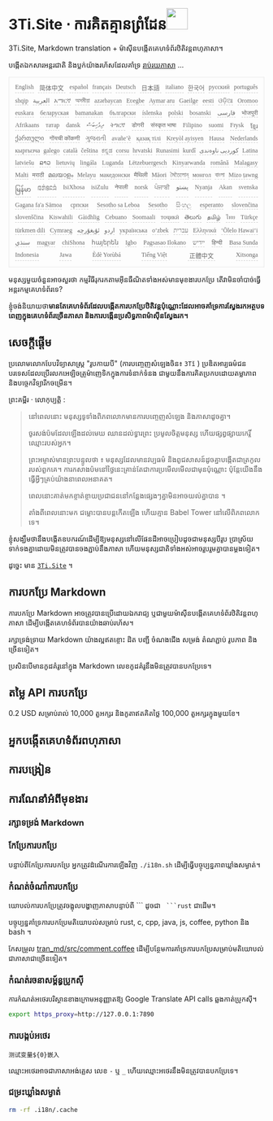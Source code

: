 <h1 style="justify-content:space-between">3Ti.Site ⋅ ការគិតគ្មានព្រំដែន<img src="//i-01.eu.org/3Ti/logo.svg" style="user-select:none;margin-top:-1px;width:42px"></h1>

3Ti.Site, Markdown translation + ម៉ាស៊ីនបង្កើតគេហទំព័រឋិតិវន្តពហុភាសា។

បង្កើតឯកសារអន្តរជាតិ និងប្លក់យ៉ាងរហ័សដែលគាំទ្រ [រាប់រយភាសា](https://github.com/i18n-site/node/blob/main/lang/src/index.js) ...

<pre class="langli" style="display:flex;flex-wrap:wrap;background:transparent;border:1px solid #eee;font-size:12px;box-shadow:0 0 3px inset #eee;padding:12px 5px 4px 12px;justify-content:space-between;"><style>pre.langli i{font-weight:300;font-family:s;margin-right:7px;margin-bottom:8px;font-style:normal;color:#666;border-bottom:1px dashed #ccc;}</style><i>English</i><i> 简体中文 </i><i>español</i><i>français</i><i>Deutsch</i><i> 日本語 </i><i>italiano</i><i>한국어</i><i>русский</i><i>português</i><i>shqip</i><i>‫العربية‬</i><i>አማርኛ</i><i>অসমীয়া</i><i>azərbaycan</i><i>Eʋegbe</i><i>Aymar aru</i><i>Gaeilge</i><i>eesti</i><i>ଓଡ଼ିଆ</i><i>Oromoo</i><i>euskara</i><i>беларуская</i><i>bamanakan</i><i>български</i><i>íslenska</i><i>polski</i><i>bosanski</i><i>‫فارسی‬</i><i>भोजपुरी</i><i>Afrikaans</i><i>татар</i><i>dansk</i><i>‫ދިވެހިބަސް‬</i><i>ትግርኛ</i><i>डोगरी</i><i>संस्कृत भाषा</i><i>Filipino</i><i>suomi</i><i>Frysk</i><i>ខ្មែរ</i><i>ქართული</i><i>गोंयची कोंकणी</i><i>ગુજરાતી</i><i>avañe’ẽ</i><i>қазақ тілі</i><i>Kreyòl ayisyen</i><i>Hausa</i><i>Nederlands</i><i>кыргызча</i><i>galego</i><i>català</i><i>čeština</i><i>ಕನ್ನಡ</i><i>corsu</i><i>hrvatski</i><i>Runasimi</i><i>kurdî</i><i>‫کوردیی ناوەندی‬</i><i>Latina</i><i>latviešu</i><i>ລາວ</i><i>lietuvių</i><i>lingála</i><i>Luganda</i><i>Lëtzebuergesch</i><i>Kinyarwanda</i><i>română</i><i>Malagasy</i><i>Malti</i><i>मराठी</i><i>മലയാളം</i><i>Melayu</i><i>македонски</i><i>मैथिली</i><i>Māori</i><i>মৈতৈলোন্</i><i>монгол</i><i>বাংলা</i><i>Mizo ṭawng</i><i>မြန်မာ</i><i>𞄀𞄄𞄰𞄩𞄍𞄜𞄰</i><i>IsiXhosa</i><i>isiZulu</i><i>नेपाली</i><i>norsk</i><i>ਪੰਜਾਬੀ</i><i>‫پښتو‬</i><i>Nyanja</i><i>Akan</i><i>svenska</i><i>Gagana fa'a Sāmoa</i><i>српски</i><i>Sesotho sa Leboa</i><i>Sesotho</i><i>සිංහල</i><i>esperanto</i><i>slovenčina</i><i>slovenščina</i><i>Kiswahili</i><i>Gàidhlig</i><i>Cebuano</i><i>Soomaali</i><i>тоҷикӣ</i><i>తెలుగు</i><i>தமிழ்</i><i>ไทย</i><i>Türkçe</i><i>türkmen dili</i><i>Cymraeg</i><i>‫ئۇيغۇرچە‬</i><i>‫اردو‬</i><i>українська</i><i>o‘zbek</i><i>‫עברית‬</i><i>Ελληνικά</i><i>ʻŌlelo Hawaiʻi</i><i>‫سنڌي‬</i><i>magyar</i><i>chiShona</i><i>հայերեն</i><i>Igbo</i><i>Pagsasao Ilokano</i><i>‫ייִדיש‬</i><i>हिन्दी</i><i>Basa Sunda</i><i>Indonesia</i><i>Jawa</i><i>Èdè Yorùbá</i><i>Tiếng Việt</i><i> 正體中文 </i><i>Xitsonga</i></pre>

មនុស្សមួយចំនួនអាចសួរថា កម្មវិធីរុករកតាមអ៊ីនធឺណិតទាំងអស់មានមុខងារបកប្រែ តើវាមិនចាំបាច់ធ្វើអន្តរកម្មគេហទំព័រទេ?

ខ្ញុំ​ចង់​និយាយ​ថា **​មាន​តែ​គេហទំព័រ​ដែល​បង្កើត​ការ​បកប្រែ​ឋិតិវន្ត​ប៉ុណ្ណោះ​ដែល​អាច​គាំទ្រ​ការ​ស្វែងរក​អត្ថបទ​ពេញ​ក្នុង​គេហទំព័រ​ច្រើន​ភាសា និង​ការ​បង្កើន​ប្រសិទ្ធភាព​ម៉ាស៊ីន​ស្វែងរក។**

## សេចក្តីផ្តើម

ប្រលោមលោកបែបវិទ្យាសាស្ត្រ &quot;រូបកាយបី&quot; (ការបញ្ចេញសំឡេងចិន៖ `3Tǐ` ) ប្រឌិតអារ្យធម៌ជនបរទេសដែលប្រើរលកអេឡិចត្រូម៉ាញេទិកក្នុងការទំនាក់ទំនង ជាមួយនឹងការគិតប្រកបដោយតម្លាភាព និងបច្ចេកវិទ្យារីកចម្រើន។

ព្រះគម្ពីរ · លោកុប្បត្តិ :

> នៅពេលនោះ មនុស្សទូទាំងពិភពលោកមានការបញ្ចេញសំឡេង និងភាសាដូចគ្នា។
>
> ចូរ​សង់​ប៉ម​ដែល​ឡើង​ដល់​មេឃ ឈាន​ដល់​ទ្វារ​ព្រះ ប្រមូល​ចិត្ត​មនុស្ស ហើយ​ផ្សព្វផ្សាយ​កេរ្តិ៍ឈ្មោះ​របស់​អ្នក។
>
> ព្រះអម្ចាស់​មាន​ព្រះបន្ទូល​ថា ៖ មនុស្ស​ដែលមាន​វប្បធម៌ និង​ពូជសាសន៍​ដូចគ្នា​បង្កើត​ជា​ត្រកូល​របស់​ពួកគេ​។ ការកសាងប៉មនៅថ្ងៃនេះគ្រាន់តែជាការប្រមើលមើលជាមុនប៉ុណ្ណោះ ប៉ុន្តែយើងនឹងធ្វើអ្វីៗគ្រប់យ៉ាងនាពេលអនាគត។
>
> ពេល​នោះ​គាត់​មក​ខ្ចាត់ខ្ចាយ​ប្រជាជន​នៅ​កន្លែង​ផ្សេង​ៗ​គ្នា​មិន​អាច​យល់​គ្នា​បាន ។
>
> តាំង​ពី​ពេល​នោះ​មក ជម្លោះ​បាន​បន្ត​កើត​ឡើង ហើយ​គ្មាន Babel Tower នៅ​លើ​ពិភពលោក​ទេ។

ខ្ញុំ​សង្ឃឹម​ថា​នឹង​បង្កើត​ឧបករណ៍​ដើម្បី​ឱ្យ​មនុស្ស​នៅ​លើ​ផែនដី​អាច​ប្រៀប​ដូច​ជា​មនុស្ស​បី​រូប ប្រាស្រ័យ​ទាក់ទង​គ្នា​ដោយ​មិន​ត្រូវ​បាន​ចង​ភ្ជាប់​នឹង​ភាសា ហើយ​មនុស្ស​ជាតិ​ទាំង​អស់​អាច​រួបរួម​គ្នា​បាន​ម្ដង​ទៀត។

ដូច្នេះ មាន [`3Ti.Site`](//3Ti.Site) ។

## ការបកប្រែ Markdown

ការបកប្រែ Markdown អាចត្រូវបានប្រើដោយឯករាជ្យ ឬជាមួយម៉ាស៊ីនបង្កើតគេហទំព័រឋិតិវន្តពហុភាសា ដើម្បីបង្កើតគេហទំព័របានយ៉ាងឆាប់រហ័ស។

រក្សាទ្រង់ទ្រាយ Markdown យ៉ាងល្អឥតខ្ចោះ ដិត បញ្ជី ចំណងជើង សម្រង់ តំណភ្ជាប់ រូបភាព និងច្រើនទៀត។

ប្រសិនបើមានកូដគំរូនៅក្នុង Markdown លេខកូដគំរូនឹងមិនត្រូវបានបកប្រែទេ។

## តម្លៃ API ការបកប្រែ

0.2 USD សម្រាប់រាល់ 10,000 តួអក្សរ និងកូតាឥតគិតថ្លៃ 100,000 តួអក្សរក្នុងមួយខែ។

## អ្នកបង្កើតគេហទំព័រពហុភាសា

## ការបង្រៀន

## ការណែនាំអំពីមុខងារ

### រក្សាទម្រង់ Markdown

### កែប្រែការបកប្រែ

បន្ទាប់ពីកែប្រែការបកប្រែ អ្នកត្រូវដំណើរការឡើងវិញ `./i18n.sh` ដើម្បីធ្វើបច្ចុប្បន្នភាពឃ្លាំងសម្ងាត់។

### កំណត់ចំណាំការបកប្រែ

យោបល់ការបកប្រែត្រូវចង្អុលបង្ហាញភាសាបន្ទាប់ពី \``` ដូចជា ` ```rust` ជាដើម។

បច្ចុប្បន្នគាំទ្រការបកប្រែមតិយោបល់សម្រាប់ rust, c, cpp, java, js, coffee, python និង bash ។

កែសម្រួល [tran_md/src/comment.coffee](https://github.com/i18n-site/node/blob/main/tran_md/src/comment.coffee) ដើម្បីបន្ថែមការគាំទ្រការបកប្រែសម្រាប់មតិយោបល់ជាភាសាជាច្រើនទៀត។

### កំណត់រចនាសម្ព័ន្ធប្រូកស៊ី

ការកំណត់អថេរបរិស្ថានខាងក្រោមអនុញ្ញាតឱ្យ Google Translate API calls ឆ្លងកាត់ប្រូកស៊ី។

```bash
export https_proxy=http://127.0.0.1:7890
```

### ការបង្កប់អថេរ

```
测试变量${0}嵌入
```

ឈ្មោះអថេរអាចជាភាសាអង់គ្លេស លេខ `-` ឬ `_` ហើយឈ្មោះអថេរនឹងមិនត្រូវបានបកប្រែទេ។

### ជម្រះឃ្លាំងសម្ងាត់

```bash
rm -rf .i18n/.cache
```
